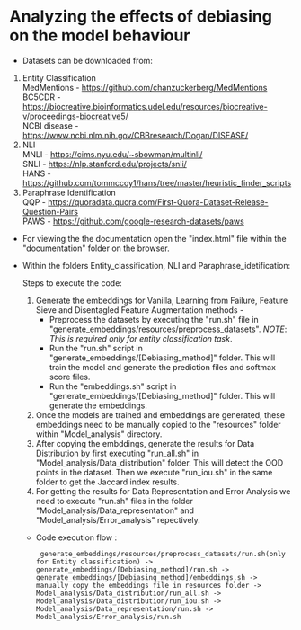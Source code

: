 # Analyzing the effects of debiasing on the model behaviour

* Datasets can be downloaded from:
1. Entity Classification  
   MedMentions - https://github.com/chanzuckerberg/MedMentions  
   BC5CDR - https://biocreative.bioinformatics.udel.edu/resources/biocreative-v/proceedings-biocreative5/  
   NCBI disease - https://www.ncbi.nlm.nih.gov/CBBresearch/Dogan/DISEASE/  
2. NLI  
   MNLI - https://cims.nyu.edu/~sbowman/multinli/  
   SNLI - https://nlp.stanford.edu/projects/snli/  
   HANS - https://github.com/tommccoy1/hans/tree/master/heuristic_finder_scripts  
3. Paraphrase Identification  
   QQP - https://quoradata.quora.com/First-Quora-Dataset-Release-Question-Pairs  
   PAWS - https://github.com/google-research-datasets/paws  


* For viewing the the documentation open the "index.html" file within the "documentation" folder on the browser.


* Within the folders Entity_classification, NLI and Paraphrase_idetification:

   Steps to execute the code:
   1) Generate the embeddings for Vanilla, Learning from Failure, Feature Sieve and Disentagled Feature Augmentation methods -
      * Preprocess the datasets by executing the "run.sh" file in "generate_embeddings/resources/preprocess_datasets". *NOTE*: *This is required only for entity classification task*.
      * Run the "run.sh" script in "generate_embeddings/[Debiasing_method]" folder. This will train the model and generate the prediction files and softmax score files.
      * Run the "embeddings.sh" script in "generate_embeddings/[Debiasing_method]" folder. This will generate the embeddings.
   2) Once the models are trained and embeddings are generated, these embeddings need to be manually copied to the "resources" folder within "Model_analysis" directory.
   3) After copying the embddings, generate the results for Data Distribution by first executing "run_all.sh" in "Model_analysis/Data_distribution" folder. This will detect the OOD points in the dataset. Then we execute "run_iou.sh" in the same folder to get the Jaccard index results.
   4) For getting the results for Data Representation and Error Analysis we need to execute "run.sh" files in the folder "Model_analysis/Data_representation" and "Model_analysis/Error_analysis" repectively.

  * Code execution flow :
   
         generate_embeddings/resources/preprocess_datasets/run.sh(only for Entity classification) -> generate_embeddings/[Debiasing_method]/run.sh -> generate_embeddings/[Debiasing_method]/embeddings.sh -> manually copy the embeddings file in resources folder -> Model_analysis/Data_distribution/run_all.sh -> Model_analysis/Data_distribution/run_iou.sh -> Model_analysis/Data_representation/run.sh -> Model_analysis/Error_analysis/run.sh
